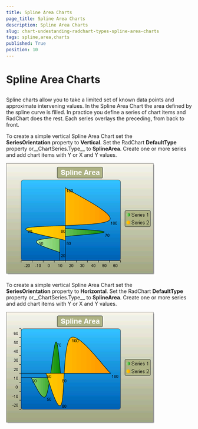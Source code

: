 ```yaml
---
title: Spline Area Charts
page_title: Spline Area Charts
description: Spline Area Charts
slug: chart-undestanding-radchart-types-spline-area-charts
tags: spline,area,charts
published: True
position: 10
---
```


# Spline Area Charts



## 

Spline charts allow you to take a limited set of known data points and approximate intervening values. In the Spline Area Chart the area defined by the spline curve is filled. In practice you define a series of chart items and RadChart does the rest. Each series overlays the preceding, from back to front.

To create a simple vertical Spline Area Chart set the __SeriesOrientation__ property to __Vertical__. Set the RadChart __DefaultType__ property or__ChartSeries.Type__ to __SplineArea__. Create one or more series and add chart items with Y or X and Y values.

![chart-undestanding-radchart-types-spline-area-charts 002](images/chart-undestanding-radchart-types-spline-area-charts002.png)



To create a simple vertical Spline Area Chart set the __SeriesOrientation__ property to __Horizontal__. Set the RadChart __DefaultType__ property or__ChartSeries.Type__ to __SplineArea__. Create one or more series and add chart items with Y or X and Y values.

![chart-undestanding-radchart-types-spline-area-charts 001](images/chart-undestanding-radchart-types-spline-area-charts001.png)
